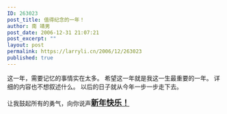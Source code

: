 ```yaml
---
ID: 263023
post_title: 值得纪念的一年！
author: 南 靖男
post_date: 2006-12-31 21:07:21
post_excerpt: ""
layout: post
permalink: https://larryli.cn/2006/12/263023
published: true
---
```

这一年，需要记忆的事情实在太多。
希望这一年就是我这一生最重要的一年。
详细的内容也不想叙述什么。
以后的日子就从今年一步一步走下去。

让我鼓起所有的勇气，向你说声<font size="4"><strong><a href="/2004/12/21/262605">新年快乐！</a></strong></font>